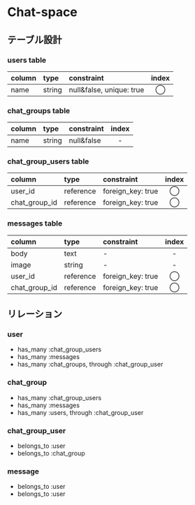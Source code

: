 # Chat-space

## テーブル設計
### users table
|column|type  |constraint              |index
|:-----|:-----|:-----------------------|:---:
|name  |string|null&false, unique: true|◯
### chat_groups table
|column|type|constraint|index
|:--|:--|:--|:--:
|name|string|null&false|-

### chat_group_users table
|column|type|constraint|index
|:--|:--|:--|:--:
|user_id|reference|foreign_key: true|◯
|chat_group_id|reference|foreign_key: true|◯

### messages table
|column|type|constraint|index
|:--|:--|:--|:--:
|body|text|-|-
|image|string|-|-
|user_id|reference|foreign_key: true|◯
|chat_group_id|reference|foreign_key: true|◯

## リレーション
### user
* has_many :chat_group_users
* has_many :messages
* has_many :chat_groups, through :chat_group_user

### chat_group
* has_many :chat_group_users
* has_many :messages
* has_many :users, through :chat_group_user

### chat_group_user
* belongs_to :user
* belongs_to :chat_group

### message
* belongs_to :user
* belongs_to :user
